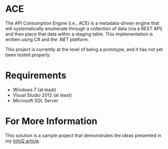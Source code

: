 # ACE
The API Consumption Engine (i.e., ACE) is a metadata-driven engine that will systematically enumerate through a collection of data (via a REST API) and then place that data within a staging table.  This implementation is written using C# and the .NET platform.

This project is currently at the level of being a prototype, and it has not yet been tested properly.

# Requirements
* Windows 7 (at least)
* Visual Studio 2012 (at least)
* Microsoft SQL Server 

# For More Information
This solution is a sample project that demonstrates the ideas presented in my <a target="_blank" href="http://www.infoq.com/articles/mdd-api-data-retrieval">InfoQ article</a>.
